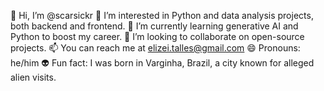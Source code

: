 👋 Hi, I’m @scarsickr
👀 I’m interested in Python and data analysis projects, both backend and frontend.
🌱 I’m currently learning generative AI and Python to boost my career.
💞️ I’m looking to collaborate on open-source projects.
📫 You can reach me at elizei.talles@gmail.com
😄 Pronouns: he/him
👽 Fun fact: I was born in Varginha, Brazil, a city known for alleged alien visits.
